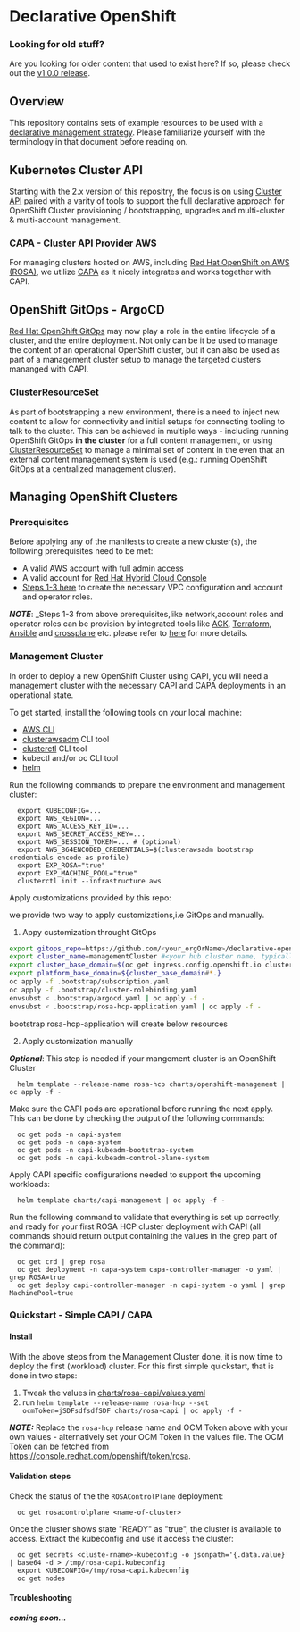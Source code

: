 # Declarative OpenShift

### Looking for old stuff?
Are you looking for older content that used to exist here? If so, please check out the [v1.0.0 release](https://github.com/redhat-cop/declarative-openshift/releases/tag/v1.0.0).

## Overview
This repository contains sets of example resources to be used with a [declarative management strategy](https://kubernetes.io/docs/tasks/manage-kubernetes-objects/declarative-config/). Please familiarize yourself with the terminology in that document before reading on.

## Kubernetes Cluster API
Starting with the 2.x version of this repositry, the focus is on using [Cluster API](https://cluster-api.sigs.k8s.io/) paired with a varity of tools to support the full declarative approach for OpenShift Cluster provisioning / bootstrapping, upgrades and multi-cluster & multi-account management.

### CAPA - Cluster API Provider AWS
For managing clusters hosted on AWS, including [Red Hat OpenShift on AWS (ROSA)](https://www.redhat.com/en/technologies/cloud-computing/openshift/aws), we utilize [CAPA](https://cluster-api-aws.sigs.k8s.io/) as it nicely integrates and works together with CAPI.

## OpenShift GitOps - ArgoCD
[Red Hat OpenShift GitOps](https://www.redhat.com/en/technologies/cloud-computing/openshift/gitops) may now play a role in the entire lifecycle of a cluster, and the entire deployment. Not only can be it be used to manage the content of an operational OpenShift cluster, but it can also be used as part of a management cluster setup to manage the targeted clusters mananged with CAPI.

### ClusterResourceSet
As part of bootstrapping a new environment, there is a need to inject new content to allow for connectivity and initial setups for connecting tooling to talk to the cluster. This can be achieved in multiple ways - including running OpenShift GitOps **in the cluster** for a full content management, or using [ClusterResourceSet](https://cluster-api.sigs.k8s.io/developer/architecture/controllers/cluster-resource-set.html) to manage a minimal set of content in the even that an external content management system is used (e.g.: running OpenShift GitOps at a centralized management cluster).

## Managing OpenShift Clusters

### Prerequisites
Before applying any of the manifests to create a new cluster(s), the following prerequisites need to be met:
 - A valid AWS account with full admin access
 - A valid account for [Red Hat Hybrid Cloud Console](https://console.redhat.com/openshift/overview)
 - [Steps 1-3 here](https://docs.aws.amazon.com/rosa/latest/userguide/getting-started-hcp.html#getting-started-hcp-step-1) to create the necessary VPC configuration and account and operator roles. 

**_NOTE_**: _Steps 1-3 from above prerequisites,like network,account roles and operator roles  can be provision by integrated tools like [ACK](https://aws.amazon.com/blogs/containers/aws-controllers-for-kubernetes-ack/), [Terraform](https://www.terraform.io/), [Ansible](https://www.ansible.com/) and  [crossplane](https://docs.crossplane.io/) etc. please refer to [here](./integrations/README.md) for more details. 


### Management Cluster 
In order to deploy a new OpenShift Cluster using CAPI, you will need a management cluster with the necessary CAPI and CAPA deployments in an operational state. 

To get started, install the following tools on your local machine:
 - [AWS CLI](https://docs.aws.amazon.com/cli/latest/userguide/cli-chap-getting-started.html) 
 - [clusterawsadm](https://github.com/kubernetes-sigs/cluster-api-provider-aws/releases) CLI tool
 - [clusterctl](https://cluster-api.sigs.k8s.io/user/quick-start.html#install-clusterctl) CLI tool
 - kubectl and/or oc CLI tool
 - [helm](https://helm.sh/docs/intro/quickstart/#install-helm)

Run the following commands to prepare the environment and management cluster:
```
  export KUBECONFIG=...
  export AWS_REGION=...
  export AWS_ACCESS_KEY_ID=...
  export AWS_SECRET_ACCESS_KEY=...
  export AWS_SESSION_TOKEN=... # (optional)
  export AWS_B64ENCODED_CREDENTIALS=$(clusterawsadm bootstrap credentials encode-as-profile)
  export EXP_ROSA="true"
  export EXP_MACHINE_POOL="true"
  clusterctl init --infrastructure aws
```

Apply customizations provided by this repo:

we provide two way to apply customizations,i.e GitOps and manually.

1. Appy customization throught GitOps
```bash
export gitops_repo=https://github.com/<your_orgOrName>/declarative-openshift.git #<your newly created repo>
export cluster_name=managementCluster #<your hub cluster name, typically "hub">
export cluster_base_domain=$(oc get ingress.config.openshift.io cluster --template={{.spec.domain}} | sed -e "s/^apps.//")
export platform_base_domain=${cluster_base_domain#*.}
oc apply -f .bootstrap/subscription.yaml
oc apply -f .bootstrap/cluster-rolebinding.yaml
envsubst < .bootstrap/argocd.yaml | oc apply -f -
envsubst < .bootstrap/rosa-hcp-application.yaml | oc apply -f -
 ```

bootstrap rosa-hcp-application will create below resources


2. Apply customization manually

**_Optional_**: This step is needed if your mangement cluster is an OpenShift Cluster

```
  helm template --release-name rosa-hcp charts/openshift-management | oc apply -f -
```

Make sure the CAPI pods are operational before running the next apply. <br />
This can be done by checking the output of the following commands:

```
  oc get pods -n capi-system
  oc get pods -n capa-system
  oc get pods -n capi-kubeadm-bootstrap-system
  oc get pods -n capi-kubeadm-control-plane-system
```

Apply CAPI specific configurations needed to support the upcoming workloads:

```
  helm template charts/capi-management | oc apply -f -
```


Run the following command to validate that everything is set up correctly, and ready for your first ROSA HCP cluster deployment with CAPI (all commands should return output containing the values in the grep part of the command):

```
  oc get crd | grep rosa
  oc get deployment -n capa-system capa-controller-manager -o yaml | grep ROSA=true
  oc get deploy capi-controller-manager -n capi-system -o yaml | grep MachinePool=true
```


### Quickstart - Simple CAPI / CAPA

#### Install
With the above steps from the Management Cluster done, it is now time to deploy the first (workload) cluster. For this first simple quickstart, that is done in two steps:

  1. Tweak the values in [charts/rosa-capi/values.yaml](charts/rosa-capi/values.yaml)
  2. run `helm template --release-name rosa-hcp --set ocmToken=jSDFsdfsdfSDF charts/rosa-capi | oc apply -f -`

**_NOTE:_** Replace the `rosa-hcp` release name and OCM Token above with your own values - alternatively set your OCM Token in the values file. The OCM Token can be fetched from https://console.redhat.com/openshift/token/rosa.

#### Validation steps
Check the status of the the `ROSAControlPlane` deployment:

```
  oc get rosacontrolplane <name-of-cluster>
```

Once the cluster shows state "READY" as "true", the cluster is available to access. Extract the kubeconfig and use it access the cluster:

```
  oc get secrets <cluste-rname>-kubeconfig -o jsonpath='{.data.value}' | base64 -d > /tmp/rosa-capi.kubeconfig
  export KUBECONFIG=/tmp/rosa-capi.kubeconfig
  oc get nodes
```

#### Troubleshooting

**_coming soon..._**
